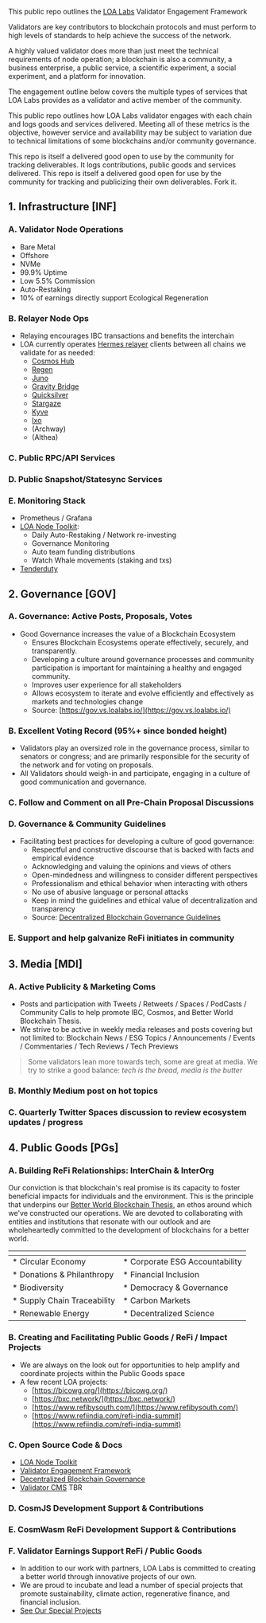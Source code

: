 This public repo outlines the [LOA Labs](https://loalabs.io) Validator Engagement Framework

Validators are key contributors to blockchain protocols and must perform to high levels of standards to help achieve the success of the network. 

A highly valued validator does more than just meet the technical requirements of node operation; a blockchain is also a community, a business enterprise, a public service, a scientific experiment, a social experiment, and a platform for innovation. 

The engagement outline below covers the multiple types of services that LOA Labs provides as a validator and active member of the community. 

This public repo outlines how LOA Labs validator engages with each chain and logs goods and services delivered. Meeting all of these metrics is the objective, however service and availability may be subject to variation due to technical limitations of some blockchains and/or community governance. 

This repo is itself a delivered good open to use by the community for tracking deliverables. It logs contributions, public goods and services delivered. This repo is itself a delivered good open for use by the community for tracking and publicizing their own deliverables. Fork it.


## 1. Infrastructure [INF]

### A. **Validator Node Operations**
- Bare Metal
- Offshore
- NVMe
- 99.9% Uptime
- Low 5.5% Commission
- Auto-Restaking
- 10% of earnings directly support Ecological Regeneration

### B. **Relayer Node Ops**
* Relaying encourages IBC transactions and benefits the interchain
* LOA currently operates [Hermes relayer](https://github.com/informalsystems/hermes) clients between all chains we validate for as needed:
    * [Cosmos Hub](https://www.mintscan.io/cosmos/validators/cosmosvaloper18624s66va2yh3fhf3tamnexdy69m460zzcdchd)
    - [Regen](https://www.mintscan.io/regen/validators/regenvaloper1tdc350ylkjfvqk4mjs6rqqksgl2wfghz2fx95h)
    - [Juno](https://www.mintscan.io/juno/validators/junovaloper1zhgppyrs988x4spqxqchflg74qusw2cxxeqmnn)
    - [Gravity Bridge](https://www.mintscan.io/gravity-bridge/validators/gravityvaloper1ggydhncd8mwx9hgycqf7zqqhqce3f23d7ecppn)
    - [Quicksilver](https://www.mintscan.io/quicksilver/validators/quickvaloper1clmvzgshr45ntmf2uapl2uyaen2qrh2mc04usz)
    - [Stargaze](https://www.mintscan.io/stargaze/validators/starsvaloper16gzehchwqzl5p2gmx2jfnf22hk2tw3n8v5mxad)
    - [Kyve](https://www.mintscan.io/kyve/validators/kyvevaloper1fkm6cskfz6s0dyeet0pmmt2tyf2mrjdf9hhvgs)
    - [Ixo](https://www.mintscan.io/ixo/validators/ixovaloper1wy8l75dr2r5g6s5dwnvq0az0w3carqdml5agp9)
    - (Archway)
    - (Althea)

### C. **Public RPC/API Services**


### D. **Public Snapshot/Statesync Services**


### E. **Monitoring Stack**
- Prometheus / Grafana
- [LOA Node Toolkit](https://github.com/LOA-Labs/loa-node-toolkit):
  - Daily Auto-Restaking / Network re-investing
  - Governance Monitoring
  - Auto team funding distributions
  - Watch Whale movements (staking and txs)
- [Tenderduty](https://github.com/blockpane/tenderduty)



## 2. Governance [GOV]

### A. **Governance: Active Posts, Proposals, Votes**
* Good Governance increases the value of a Blockchain Ecosystem
    * Ensures Blockchain Ecosystems operate effectively, securely, and transparently.
    * Developing a culture around governance processes and community participation is important for maintaining a healthy and engaged community.
    * Improves user experience for all stakeholders
    * Allows ecosystem to iterate and evolve efficiently and effectively as markets and technologies change
    * Source: [https://gov.vs.loalabs.io/](https://gov.vs.loalabs.io/)

### B. **Excellent Voting Record (95%+ since bonded height)**
* Validators play an oversized role in the governance process, similar to senators or congress; and are primarily responsible for the security of the network and for voting on proposals.
* All Validators should weigh-in and participate, engaging in a culture of good communication and governance.

### C. **Follow and Comment on all Pre-Chain Proposal Discussions**


### D. **Governance & Community Guidelines**
* Facilitating best practices for developing a culture of good governance:
  * Respectful and constructive discourse that is backed with facts and empirical evidence
  * Acknowledging and valuing the opinions and views of others
  * Open-mindedness and willingness to consider different perspectives
  * Professionalism and ethical behavior when interacting with others
  * No use of abusive language or personal attacks
  * Keep in mind the guidelines and ethical value of decentralization and transparency
  * Source: [Decentralized Blockchain Governance Guidelines](https://gov.vs.loalabs.io/02-culture)

### E. **Support and help galvanize ReFi initiates in community**




## 3. Media [MDI]

### A. **Active Publicity & Marketing Coms**
* Posts and participation with Tweets / Retweets / Spaces / PodCasts / Community Calls to help promote IBC, Cosmos, and Better World Blockchain Thesis. 
* We strive to be active in weekly media releases and posts covering but not limited to: Blockchain News / ESG Topics / Announcements / Events / Commentaries / Tech Reviews / Tech Previews

> Some validators lean more towards tech, some are great at media. We try to strike a good balance: *tech is the bread, media is the butter*

### B. **Monthly Medium post on hot topics**


### C. **Quarterly Twitter Spaces discussion to review ecosystem updates / progress**




## 4. Public Goods [PGs]

### A. **Building ReFi Relationships: InterChain & InterOrg**
Our conviction is that blockchain's real promise is its capacity to foster beneficial impacts for individuals and the environment. This is the principle that underpins our [Better World Blockchain Thesis](https://medium.com/@LOA_Labs/loa-labs-better-world-blockchain-climate-thesis-d626790fc4a7), an ethos around which we've constructed our operations. We are devoted to collaborating with entities and institutions that resonate with our outlook and are wholeheartedly committed to the development of blockchains for a better world.

| <span>  | <span>  |
| --- | --- |
| * Circular Economy | * Corporate ESG Accountability |
| * Donations & Philanthropy | * Financial Inclusion |
| * Biodiversity | * Democracy & Governance |
| * Supply Chain Traceability | * Carbon Markets |
| * Renewable Energy | * Decentralized Science |

### B. **Creating and Facilitating Public Goods / ReFi / Impact Projects**
* We are always on the look out for opportunities to help amplify and coordinate projects within the Public Goods space 
* A few recent LOA projects:
  * [https://bicowg.org/](https://bicowg.org/)
  * [https://bxc.network/](https://bxc.network/)
  * [https://www.refibysouth.com/](https://www.refibysouth.com/)
  * [https://www.refiindia.com/refi-india-summit](https://www.refiindia.com/refi-india-summit)

### C. **Open Source Code & Docs**
* [LOA Node Toolkit](https://github.com/LOA-Labs/loa-node-toolkit)
* [Validator Engagement Framework](https://github.com/LOA-Labs/Validator-Engagement-Framework)
* [Decentralized Blockchain Governance](https://github.com/LOA-Labs/Decentralized-Blockchain-Governance/)
* [Validator CMS](https://github.com/LOA-Labs/validator-cms/) TBR

### D. **CosmJS Development Support & Contributions**


### E. **CosmWasm ReFi Development Support & Contributions**


### F. **Validator Earnings Support ReFi / Public Goods**

* In addition to our work with partners, LOA Labs is committed to creating a better world through innovative projects of our own. 
* We are proud to incubate and lead a number of special projects that promote sustainability, climate action, regenerative finance, and financial inclusion. 
* [See Our Special Projects](https://loalabs.io/)




